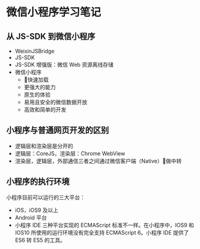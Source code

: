 # 微信小程序学习笔记

## 从 JS-SDK 到微信小程序
- WeixinJSBridge
- JS-SDK
- JS-SDK 增强版：微信 Web 资源离线存储
- 微信小程序
  - 快速加载
  - 更强大的能力
  - 原生的体验
  - 易用且安全的微信数据开放
  - 高效和简单的开发

## 小程序与普通网页开发的区别
- 逻辑层和渲染层是分开的
- 逻辑层：CoreJS，渲染层：Chrome WebView
- 渲染层，逻辑层，外部通信三者之间通过微信客户端（Native）做中转

## 小程序的执行环境
小程序目前可以运行的三大平台：
- iOS，iOS9 及以上
- Android 平台
- 小程序 IDE
三种平台实现的 ECMAScript 标准不一样。在小程序中，IOS9 和 IOS10 所使用的运行环境没有完全支持 ECMAScript 6。小程序 IDE 提供了 ES6 转 ES5 的工具。
